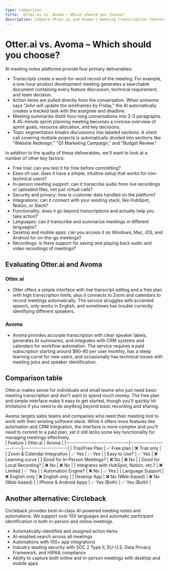 ```yaml
---
type: comparison
title:  Otter.ai vs. Avoma – Which should you choose?
description: Compare Otter.ai and Avoma's meeting transcription features, pricing, and integrations. Plus, discover Circleback as an alternative solution for your business needs.
---
```


# Otter.ai vs. Avoma – Which should you choose?  
AI meeting notes platforms provide four primary deliverables:  
  
* Transcripts create a word-for-word record of the meeting. For example, a one-hour product development meeting generates a searchable document containing every feature discussion, technical requirement, and team decision.  
* Action items are pulled directly from the conversation. When someone says "John will update the wireframes by Friday," the AI automatically creates a tracked task with the assignee and deadline.  
* Meeting summaries distill hour-long conversations into 2-3 paragraphs. A 45-minute sprint planning meeting becomes a concise overview of sprint goals, resource allocation, and key decisions.  
* Topic segmentation breaks discussions into labeled sections. A client call covering multiple projects is automatically divided into sections like "Website Redesign," "Q1 Marketing Campaign," and "Budget Review."  
  
In addition to the quality of these deliverables, we'll want to look at a number of other key factors:  
  
* Free trial: can you test it for free before committing?  
* Ease-of-use: does it have a simple, intuitive setup that works for non-technical users?  
* In-person meeting support: can it transcribe audio from live recordings or uploaded files, not just virtual calls?  
* Security and privacy: how is customer data handled on the platform?  
* Integrations: can it connect with your existing stack, like HubSpot, Notion, or Slack?  
* Functionality: does it go beyond transcriptions and actually help you take action?  
* Languages: can it transcribe and summarize meetings in different languages?  
* Desktop and mobile apps: can you access it on Windows, Mac, iOS, and Android for on-the-go meetings?  
* Recordings: is there support for saving and playing back audio and video recordings of meetings?    
## Evaluating Otter.ai and Avoma  
### Otter.ai
* Otter offers a simple interface with live transcript editing and a free plan with high transcription limits, plus it connects to Zoom and calendars to record meetings automatically. The service struggles with accented speech, only works in English, and sometimes has trouble correctly identifying different speakers.

### Avoma
* Avoma provides accurate transcription with clear speaker labels, generates AI summaries, and integrates with CRM systems and calendars for workflow automation. The service requires a paid subscription starting around $60-80 per user monthly, has a steep learning curve for new users, and occasionally has technical issues with meeting joins and speaker identification.  
## Comparison table    
Otter.ai makes sense for individuals and small teams who just need basic meeting transcription and don't want to spend much money. The free plan and simple interface make it easy to get started, though you'll quickly hit limitations if you need to do anything beyond basic recording and sharing.

Avoma targets sales teams and companies who need their meeting tool to work with their existing software stack. While it offers more features like automation and CRM integration, the interface is more complex and you'll need to commit to a paid plan, yet it still lacks some key functionality for managing meetings effectively.  
| Feature                        | Otter.ai               | Avoma                |
|-------------------------------|------------------------|----------------------|
| Trial/Free Plan               | ✅ Free plan            | ❌ Trial only         |
| Zoom & Calendar Integration   | ✅ Yes                  | ✅ Yes               |
| Easy to Use?                  | ✅ Yes                  | ❌ Learning curve     |
| Good for In-Person Meetings?  | ❌ No                   | ❌ No                |
| Good for Local Recording?     | ❌ No                   | ❌ No                |
| Integrates with HubSpot, Notion, etc.? | ❌ Limited       | ✅ Yes               |
| Automation Engine?            | ❌ No                   | ✅ Yes               |
| Language Support              | ❌ English only         | ❌ English only      |
| Desktop App                   | ❌ No (Web-based)       | ❌ No (Web-based)    |
| iPhone & Android Apps         | ✅ Yes (Both)           | ✅ Yes (Both)        |  
## Another alternative: Circleback  
Circleback provides best-in-class AI-powered meeting notes and automations. We support over 100 languages and automatic participant identification in both in-person and online meetings.  
  
* Automatically-identified and assigned action items  
* AI-enabled search across all meetings  
* Automations with 100+ app integrations  
* Industry-leading security with SOC 2 Type II, EU-U.S. Data Privacy Framework, and HIPAA compliance  
* Ability to capture both online and in-person meetings with desktop and mobile apps  